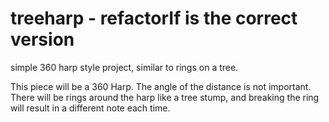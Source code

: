 # treeharp - refactorIf is the correct version
simple 360 harp style project, similar to rings on a tree.

This piece will be a 360 Harp. The angle of the distance is not important. There will be rings around the harp like a tree stump, and breaking the ring will result in a different note each time.
